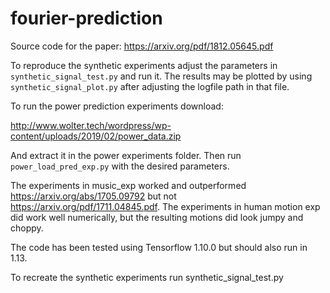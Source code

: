 # fourier-prediction
Source code for the paper: 
https://arxiv.org/pdf/1812.05645.pdf

To reproduce the synthetic experiments adjust the parameters in `synthetic_signal_test.py` and run it. The results may be plotted by using `synthetic_signal_plot.py` after adjusting the logfile path in that file.

To run the power prediction experiments download:

http://www.wolter.tech/wordpress/wp-content/uploads/2019/02/power_data.zip

And extract it in the power experiments folder. Then run `power_load_pred_exp.py`
with the desired parameters.

The experiments in music_exp worked and outperformed https://arxiv.org/abs/1705.09792 but not  https://arxiv.org/pdf/1711.04845.pdf. The experiments in human motion exp did work well numerically, but the resulting motions did look jumpy and choppy.

The code has been tested using Tensorflow 1.10.0 but should also run in 1.13.

To recreate the synthetic experiments run synthetic_signal_test.py